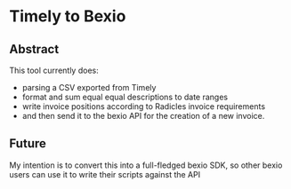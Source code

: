 # Timely to Bexio

## Abstract

This tool currently does:

- parsing a CSV exported from Timely
- format and sum equal equal descriptions to date ranges
- write invoice positions according to Radicles invoice requirements
- and then send it to the bexio API for the creation of a new invoice.

## Future

My intention is to convert this into a full-fledged bexio SDK, so other bexio users can use it to write their scripts against the API
